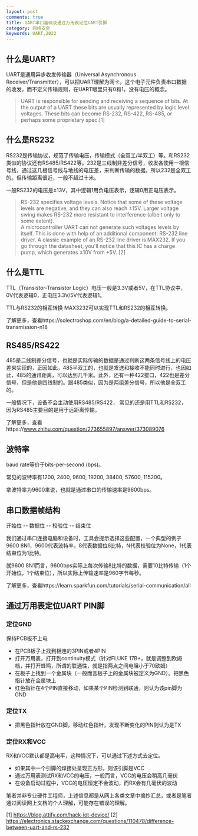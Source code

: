 ```yaml
---
layout: post
comments: true
title: UART串口基础及通过万用表定位UART引脚
category: 网络安全
keywords: UART,2022
---
```


## 什么是UART?

UART是通用异步收发传输器（Universal Asynchronous Receiver/Transmitter），可以把UART理解为网卡。这个电子元件负责串口数据的收发，而不定义传输规则，在UART眼里只有0和1，没有电压的概念。

> UART is responsible for sending and receiving a sequence of bits. At the output of a UART these bits are usually represented by logic level voltages. These bits can become RS-232, RS-422, RS-485, or perhaps some proprietary spec.[1]

## 什么是RS232

RS232是传输协议，规范了传输电压，传输模式（全双工/半双工）等。和RS232类似的协议还有RS485/RS422等。232是三线制非差分信号，收发各使用一根信号线，通过这几根信号线与地线的电压差，来判断传输的数据。所以232是全双工的。但传输距离很近，一般不超过十米。

一般RS232的电压是±13V，其中逻辑1用负电压表示，逻辑0用正电压表示。

> RS-232 specifies voltage levels. Notice that some of these voltage levels are negative, and they can also reach ±15V. Larger voltage swing makes RS-232 more resistant to interference (albeit only to some extent). <br>A microcontroller UART can not generate such voltages levels by itself. This is done with help of an additional component: RS-232 line driver. A classic example of an RS-232 line driver is MAX232. If you go through the datasheet, you'll notice that this IC has a charge pump, which generates ±10V from +5V. [2]

## 什么是TTL
TTL（Transistor-Transistor Logic）电压一般是3.3V或者5V，在TTL协议中，0V代表逻辑0，正电压3.3V/5V代表逻辑1。

TTL与RS232的相互转换
MAX3232可以实现TTL和RS232的相互转换。

了解更多，查看https://solectroshop.com/en/blog/a-detailed-guide-to-serial-transmission-n18

## RS485/RS422
485是二线制差分信号，也就是实际传输的数据是通过判断这两条信号线上的电压差来实现的，正因如此，485半双工的，也就是发送和接收不能同时进行，也因如此，485的通讯距离，可以达到几千米。此外，还有一种422接口，422也是差分信号，但是他是四线制的。跟485类似，因为是两组差分信号，所以他是全双工的。

一般情况下，设备不会主动使用RS485/RS422， 常见的还是用TTL和RS232， 因为RS485主要目的是用于远距离传输。

了解更多，查看https://www.zhihu.com/question/273655897/answer/373089076

## 波特率
baud rate等价于bits-per-second (bps)。

常见的波特率有1200, 2400, 9600, 19200, 38400, 57600, 115200。

拿波特率为9600来说，也就是通过串口的传输速率是9600bps。

## 串口数据帧结构
开始位 -- 数据位 -- 校验位 -- 结束位

我们通过串口连接电脑和设备时，工具会提示选择这些配置，一个典型的例子9600 8N1，9600代表波特率，8代表数据位8比特，N代表校验位为None，1代表结束位为1比特。

就9600 8N1而言，9600bps实际上每次传输8比特的数据，需要10比特传输（1个开始位，1个结束位），所以实际上传输速率是960字节每秒。

了解更多，查看https://learn.sparkfun.com/tutorials/serial-communication/all

## 通过万用表定位UART PIN脚
### 定位GND
保持PCB板不上电
+ 在PCB板子上找到相连的3PIN或者4PIN
+ 打开万用表，打开到continuity模式（针对FLUKE 17B+，就是调整到欧姆档，并打开蜂鸣，所谓的联通性，就是指两点之间电阻小于70欧姆）
+ 在板子上找到一个金属块（一般而言板子上的金属块被定义为GND）。把黑色指针放在金属块上
+ 红色指针在4个PIN直接移动，如果某个PIN检测到联通，则认为该pin脚为GND

### 定位TX
+ 把黑色指针放在GND脚，移动红色指针，发现不断变化的PIN则认为是TX

### 定位RX和VCC
RX和VCC默认都是高电平，这种情况下，可以通过下述方式去定位。
+ 如果其中一个引脚的焊接处呈现正方形，则该引脚是VCC
+ 通过万用表测试RX和VCC的电压，一般而言，VCC的电压会稍高几毫伏
+ 在设备启动过程中，VCC的电压恒定不会波动，而RX会有几毫伏的波动

笔者并非专业硬件工程师，上述信息都是从网上各类文章中摘抄汇总，或者是笔者通过阅读网上文档的个人理解，可能存在错误的理解。

[1] https://blog.attify.com/hack-iot-device/
[2] https://electronics.stackexchange.com/questions/110478/difference-between-uart-and-rs-232
